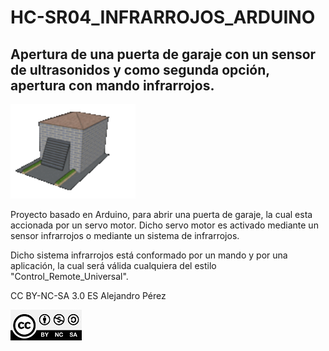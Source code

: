 # HC-SR04_INFRARROJOS_ARDUINO

## Apertura de una puerta de garaje con un sensor de ultrasonidos y como segunda opción, apertura con mando infrarrojos.

<img style="margain.top" src="./IMAGENES/COCHERA.gif" alt="COCHERA_3D" width="200px">


Proyecto basado en Arduino, para abrir una puerta de garaje, la cual esta accionada por un servo motor.
Dicho servo motor es activado mediante un sensor infrarrojos o mediante un sistema de infrarrojos.

Dicho sistema infrarrojos está conformado por un mando y por una aplicación, la cual será válida cualquiera del estilo "Control_Remote_Universal".

CC BY-NC-SA 3.0 ES Alejandro Pérez

![CC](./IMAGENES/CC-BY-NC-SA-4.0.jpg)
